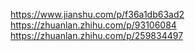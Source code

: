 https://www.jianshu.com/p/f36a1db63ad2
https://zhuanlan.zhihu.com/p/93106084
https://zhuanlan.zhihu.com/p/259834497